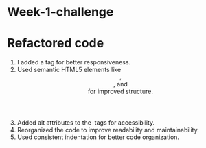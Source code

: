 # Week-1-challenge

# Refactored code

1. I added a <meta> tag for better responsiveness.
2. Used semantic HTML5 elements like <header>, <section>, and <footer> for improved structure.
3. Added alt attributes to the <img> tags for accessibility.
4. Reorganized the code to improve readability and maintainability.
5. Used consistent indentation for better code organization.
